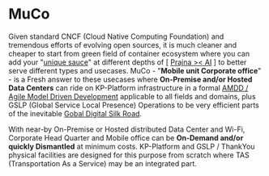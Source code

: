 # MuCo
Given standard CNCF (Cloud Native Computing Foundation) and tremendous efforts of evolving open sources, it is much cleaner and cheaper to start from green field of container ecosystem where you can add your "<a href="https://blog.khaiphong.io/2021/09/references.html#R8" target="_blank">unique sauce</a>" at different depths of [ <a href="https://docs.google.com/presentation/d/e/2PACX-1vTP8Z2EZGq-SDVJUMX4W5Q-zQV6nWFFVCKoK8W8JO0OPclzxZBA65tppV5cQQMSRWEoCwBZu1KAfKg5/pub" target="_blank">Prajna &gt;&lt; AI</a> ] to better serve different types and usecases. MuCo - "<b>Mobile unit Corporate office</b>" - is a Fresh answer to these usecases where <b>On-Premise and/or Hosted Data Centers</b> can ride on KP-Platform infrastructure in a formal <a href="" target="_blank">AMDD / Agile Model Driven Development</a> applicable to all fields and domains, plus GSLP (Global Service Local Presence) Operations to be very efficient parts of the inevitable <a href="https://dotchuoinon.com/2022/01/21/chinas-digital-silk-road-and-the-global-digital-order/" target="_blank">Gobal Digital Silk Road</a>.

With near-by On-Premise or Hosted distributed Data Center and Wi-Fi, Corporate Head Quarter and Mobile office can be <b>On-Demand and/or quickly Dismantled</b> at minimum costs. KP-Platform and GSLP / ThankYou physical facilities are designed for this purpose from scratch where TAS (Transportation As a Service) may be an integrated part.
